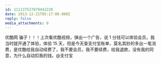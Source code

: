 ```yaml
---
id: 111137527879442220
date: 2013-12-21T05:17:00.000Z
reply: false
media_attachments: 0
---
```


优酷网 骗子！！！上次看优酷视频，弹出一个广告，说 1 分钱可以体验会员，我当时就开通了体验，体验 15 天，但是今天查支付宝账单，莫名其妙的多出一笔消费，是优酷给我自动续费了，我不要会员，我不要续费，给我退款，没有我的同意，为什么自动扣我的钱。@支付宝 ​​​​

